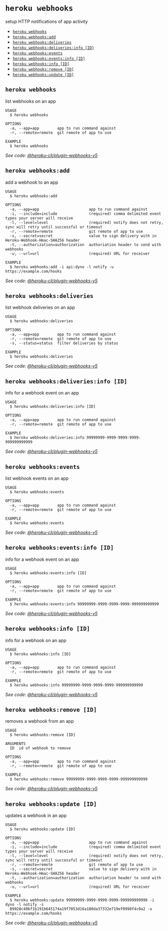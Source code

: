 `heroku webhooks`
=================

setup HTTP notifications of app activity

* [`heroku webhooks`](#heroku-webhooks)
* [`heroku webhooks:add`](#heroku-webhooksadd)
* [`heroku webhooks:deliveries`](#heroku-webhooksdeliveries)
* [`heroku webhooks:deliveries:info [ID]`](#heroku-webhooksdeliveriesinfo-id)
* [`heroku webhooks:events`](#heroku-webhooksevents)
* [`heroku webhooks:events:info [ID]`](#heroku-webhookseventsinfo-id)
* [`heroku webhooks:info [ID]`](#heroku-webhooksinfo-id)
* [`heroku webhooks:remove [ID]`](#heroku-webhooksremove-id)
* [`heroku webhooks:update [ID]`](#heroku-webhooksupdate-id)

## `heroku webhooks`

list webhooks on an app

```
USAGE
  $ heroku webhooks

OPTIONS
  -a, --app=app        app to run command against
  -r, --remote=remote  git remote of app to use

EXAMPLE
  $ heroku webhooks
```

_See code: [@heroku-cli/plugin-webhooks-v5](https://github.com/heroku/cli/blob/v7.18.10/packages/webhooks-v5/commands/webhooks/index.js)_

## `heroku webhooks:add`

add a webhook to an app

```
USAGE
  $ heroku webhooks:add

OPTIONS
  -a, --app=app                      app to run command against
  -i, --include=include              (required) comma delimited event types your server will receive
  -l, --level=level                  (required) notify does not retry, sync will retry until successful or timeout
  -r, --remote=remote                git remote of app to use
  -s, --secret=secret                value to sign delivery with in Heroku-Webhook-Hmac-SHA256 header
  -t, --authorization=authorization  authoriation header to send with webhooks
  -u, --url=url                      (required) URL for receiver

EXAMPLE
  $ heroku webhooks:add -i api:dyno -l notify -u https://example.com/hooks
```

_See code: [@heroku-cli/plugin-webhooks-v5](https://github.com/heroku/cli/blob/v7.18.10/packages/webhooks-v5/commands/webhooks/add.js)_

## `heroku webhooks:deliveries`

list webhook deliveries on an app

```
USAGE
  $ heroku webhooks:deliveries

OPTIONS
  -a, --app=app        app to run command against
  -r, --remote=remote  git remote of app to use
  -s, --status=status  filter deliveries by status

EXAMPLE
  $ heroku webhooks:deliveries
```

_See code: [@heroku-cli/plugin-webhooks-v5](https://github.com/heroku/cli/blob/v7.18.10/packages/webhooks-v5/commands/webhooks/deliveries/index.js)_

## `heroku webhooks:deliveries:info [ID]`

info for a webhook event on an app

```
USAGE
  $ heroku webhooks:deliveries:info [ID]

OPTIONS
  -a, --app=app        app to run command against
  -r, --remote=remote  git remote of app to use

EXAMPLE
  $ heroku webhooks:deliveries:info 99999999-9999-9999-9999-999999999999
```

_See code: [@heroku-cli/plugin-webhooks-v5](https://github.com/heroku/cli/blob/v7.18.10/packages/webhooks-v5/commands/webhooks/deliveries/info.js)_

## `heroku webhooks:events`

list webhook events on an app

```
USAGE
  $ heroku webhooks:events

OPTIONS
  -a, --app=app        app to run command against
  -r, --remote=remote  git remote of app to use

EXAMPLE
  $ heroku webhooks:events
```

_See code: [@heroku-cli/plugin-webhooks-v5](https://github.com/heroku/cli/blob/v7.18.10/packages/webhooks-v5/commands/webhooks/events/index.js)_

## `heroku webhooks:events:info [ID]`

info for a webhook event on an app

```
USAGE
  $ heroku webhooks:events:info [ID]

OPTIONS
  -a, --app=app        app to run command against
  -r, --remote=remote  git remote of app to use

EXAMPLE
  $ heroku webhooks:events:info 99999999-9999-9999-9999-999999999999
```

_See code: [@heroku-cli/plugin-webhooks-v5](https://github.com/heroku/cli/blob/v7.18.10/packages/webhooks-v5/commands/webhooks/events/info.js)_

## `heroku webhooks:info [ID]`

info for a webhook on an app

```
USAGE
  $ heroku webhooks:info [ID]

OPTIONS
  -a, --app=app        app to run command against
  -r, --remote=remote  git remote of app to use

EXAMPLE
  $ heroku webhooks:info 99999999-9999-9999-9999-999999999999
```

_See code: [@heroku-cli/plugin-webhooks-v5](https://github.com/heroku/cli/blob/v7.18.10/packages/webhooks-v5/commands/webhooks/info.js)_

## `heroku webhooks:remove [ID]`

removes a webhook from an app

```
USAGE
  $ heroku webhooks:remove [ID]

ARGUMENTS
  ID  id of webhook to remove

OPTIONS
  -a, --app=app        app to run command against
  -r, --remote=remote  git remote of app to use

EXAMPLE
  $ heroku webhooks:remove 99999999-9999-9999-9999-999999999999
```

_See code: [@heroku-cli/plugin-webhooks-v5](https://github.com/heroku/cli/blob/v7.18.10/packages/webhooks-v5/commands/webhooks/remove.js)_

## `heroku webhooks:update [ID]`

updates a webhook in an app

```
USAGE
  $ heroku webhooks:update [ID]

OPTIONS
  -a, --app=app                      app to run command against
  -i, --include=include              (required) comma delimited event types your server will receive
  -l, --level=level                  (required) notify does not retry, sync will retry until successful or timeout
  -r, --remote=remote                git remote of app to use
  -s, --secret=secret                value to sign delivery with in Heroku-Webhook-Hmac-SHA256 header
  -t, --authorization=authorization  authoriation header to send with webhooks
  -u, --url=url                      (required) URL for receiver

EXAMPLE
  $ heroku webhooks:update 99999999-9999-9999-9999-999999999999 -i dyno -l notify -s 
  09928c40bf1b191b645174a19f7053d16a180da37332e719ef0998f4c0a2 -u https://example.com/hooks
```

_See code: [@heroku-cli/plugin-webhooks-v5](https://github.com/heroku/cli/blob/v7.18.10/packages/webhooks-v5/commands/webhooks/update.js)_
